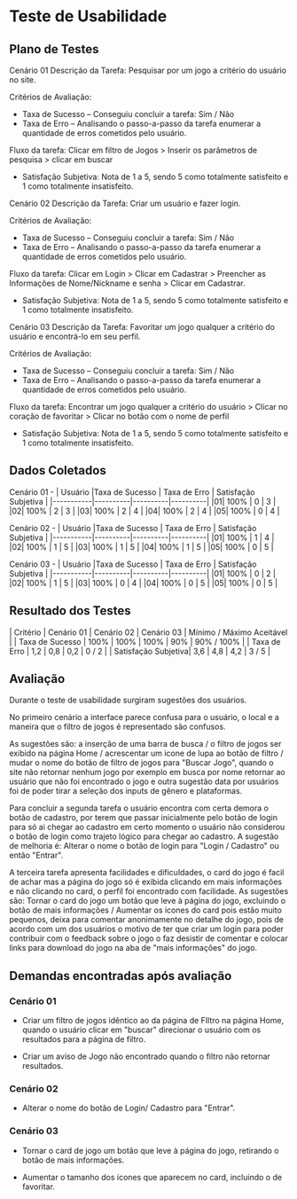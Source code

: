 # Teste de Usabilidade
## Plano de Testes
Cenário 01
Descrição da Tarefa: Pesquisar por um jogo a critério do usuário no site.

Critérios de Avaliação:
* Taxa de Sucesso – 
Conseguiu concluir a tarefa: Sim / Não
* Taxa de Erro – 
Analisando o passo-a-passo da tarefa enumerar a quantidade de erros cometidos pelo usuário.

Fluxo da tarefa: Clicar em filtro de Jogos > Inserir os parâmetros de pesquisa > clicar em buscar
* Satisfação Subjetiva: 
Nota de 1 a 5, sendo 5 como totalmente satisfeito e 1 como totalmente insatisfeito.

Cenário 02
Descrição da Tarefa: Criar um usuário e fazer login.

Critérios de Avaliação:
* Taxa de Sucesso – 
Conseguiu concluir a tarefa: Sim / Não
* Taxa de Erro – 
Analisando o passo-a-passo da tarefa enumerar a quantidade de erros cometidos pelo usuário.

Fluxo da tarefa: Clicar em Login > Clicar em Cadastrar > Preencher as Informações de Nome/Nickname e senha > Clicar em Cadastrar.
* Satisfação Subjetiva: 
Nota de 1 a 5, sendo 5 como totalmente satisfeito e 1 como totalmente insatisfeito.

Cenário 03
Descrição da Tarefa: Favoritar um jogo qualquer a critério do usuário e encontrá-lo em seu perfil.

Critérios de Avaliação:
* Taxa de Sucesso – 
Conseguiu concluir a tarefa: Sim / Não
* Taxa de Erro – 
Analisando o passo-a-passo da tarefa enumerar a quantidade de erros cometidos pelo usuário.

Fluxo da tarefa: Encontrar um jogo qualquer a critério do usuário > Clicar no coração de favoritar > Clicar no botão com o nome de perfil  
* Satisfação Subjetiva: 
Nota de 1 a 5, sendo 5 como totalmente satisfeito e 1 como totalmente insatisfeito.

## Dados Coletados

Cenário 01 -
| Usuário |Taxa de Sucesso | Taxa de Erro | Satisfação Subjetiva |
|-----------|----------|----------|----------|
|01| 100% | 0 | 3 |
|02| 100% | 2 | 3 |
|03| 100% | 2 | 4 |
|04| 100% | 2 | 4 |
|05| 100% | 0 | 4 |

Cenário 02 -
| Usuário |Taxa de Sucesso | Taxa de Erro | Satisfação Subjetiva |
|-----------|----------|----------|----------|
|01| 100% | 1 | 4 |
|02| 100% | 1 | 5 |
|03| 100% | 1 | 5 |
|04| 100% | 1 | 5 |
|05| 100% | 0 | 5 |

Cenário 03 -
| Usuário |Taxa de Sucesso | Taxa de Erro | Satisfação Subjetiva |
|-----------|----------|----------|----------|
|01| 100% | 0 | 2 |
|02| 100% | 1 | 5 |
|03| 100% | 0 | 4 |
|04| 100% | 0 | 5 |
|05| 100% | 0 | 5 |

## Resultado dos Testes

| Critério | Cenário 01 | Cenário 02 | Cenário 03 | Mínimo / Máximo Aceitável |
| Taxa de Sucesso | 100% | 100% | 100% | 90% | 90% / 100% |
| Taxa de Erro | 1,2 | 0,8 | 0,2 | 0 / 2 |
| Satisfação Subjetiva| 3,6 | 4,8 | 4,2 | 3 / 5 |


## Avaliação

Durante o teste de usabilidade surgiram sugestões dos usuários.

No primeiro cenário a interface parece confusa para o usuário, o local e a maneira que o filtro de jogos é representado são confusos. 

As sugestões são: a inserção de uma barra de busca / o filtro de jogos ser exibido na página Home / acrescentar um icone de lupa ao botão de filtro / mudar o nome do botão de filtro de jogos para "Buscar Jogo", quando o site não retornar nenhum jogo por exemplo em busca por nome retornar ao usuário que não foi encontrado o jogo e outra sugestão data por usuários foi de poder tirar a seleção dos inputs de gênero e plataformas.

Para concluir a segunda tarefa o usuário encontra com certa demora o botão de cadastro, por terem que passar inicialmente pelo botão de login para só ai chegar ao cadastro em certo momento o usuário não considerou o botão de login como trajeto lógico para chegar ao cadastro. A sugestão de melhoria é: Alterar o nome o botão de login para "Login / Cadastro" ou então "Entrar".

A terceira tarefa apresenta facilidades e dificuldades, o card do jogo é facil de achar mas a página do jogo só é exibida clicando em mais informações e não clicando no card, o perfil foi encontrado com facilidade. As sugestões são: Tornar o card do jogo um botão que leve à página do jogo, excluindo o botão de mais informações / Aumentar os icones do card pois estão muito pequenos, deixa para comentar anonimamente no detalhe do jogo, pois de acordo com um dos usuários o motivo de ter que criar um login para poder contribuir com o feedback sobre o jogo o faz desistir de comentar e colocar links para download do jogo na aba de "mais informações" do jogo. 

## Demandas encontradas após avaliação

### Cenário 01

* Criar um filtro de jogos idêntico ao da página de FIltro na página Home, quando o usuário clicar em "buscar" direcionar o usuário com os resultados para a página de filtro.

* Criar um aviso de Jogo não encontrado quando o filtro não retornar resultados.

### Cenário 02

* Alterar o nome do botão de Login/ Cadastro para "Entrar".

### Cenário 03

* Tornar o card de jogo um botão que leve à página do jogo, retirando o botão de mais informações.

* Aumentar o tamanho dos ícones que aparecem no card, incluindo o de favoritar.